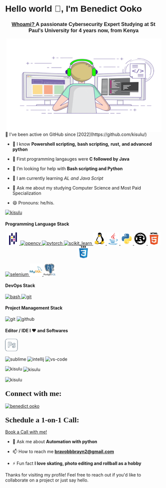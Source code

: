 <!-- Header Section -->
<h1 align="left"><font face="Arial">Hello world 👋, I'm Benedict Ooko</font></h1>
<h3 align="center"><font face="Arial"><a href="https://www.linkedin.com/in/benedict ooko" target="_blank" rel="noreferrer">Whoami? </a>A passionate Cybersecurity Expert Studying at St Paul's University for 4 years now, from Kenya</font></h3>


<!-- GIF -->
<div>
<p align="right">
<img align="right" height="300" width="500" src="https://raw.githubusercontent.com/mikonoid/mikonoid/main/images/gifs/coder3.gif" />
</p>
 🎲 I've been active on GitHub since [2022](https://github.com/kisulu/)
 
- 🔭 I know **Powershell scripting,** **bash scripting,** **rust,** **and advanced python**

- 🌱 First programming langauges were **C followed by Java**

- 🤝 I’m looking for help with **Bash scripting and Python**
  
- 🌱 I am currently learning *AL and Java Script*
  
- 💬 Ask me about my studying Computer Science and Most Paid Specialization
  
- 😄 Pronouns: he/his.

<p align="left"> 
 <a href="https://github.com/ryo-ma/github-profile-trophy"><img src="https://github-profile-trophy.vercel.app/?username=kisulu" 
  alt="kisulu" />
 </a>
</p>


#### Programming Language Stack
<p align="center">
 <a href="https://pandas.pydata.org/" target="_blank" rel="noreferrer"> <img src="https://raw.githubusercontent.com/devicons/devicon/2ae2a900d2f041da66e950e4d48052658d850630/icons/pandas/pandas-original.svg" alt="pandas" width="40" height="40"/> </a>
<a href="https://opencv.org/" target="_blank" rel="noreferrer"> <img src="https://www.vectorlogo.zone/logos/opencv/opencv-icon.svg" alt="opencv" width="40" height="40"/> </a> 
<a href="https://pytorch.org/" target="_blank" rel="noreferrer"> <img src="https://www.vectorlogo.zone/logos/pytorch/pytorch-icon.svg" alt="pytorch" width="40" height="40"/> </a> 
<a href="https://scikit-learn.org/" target="_blank" rel="noreferrer"> <img src="https://upload.wikimedia.org/wikipedia/commons/0/05/Scikit_learn_logo_small.svg" alt="scikit_learn" width="40" height="40"/> </a>
 <a href="https://www.linux.org/" target="_blank" rel="noreferrer"> <img src="https://raw.githubusercontent.com/devicons/devicon/master/icons/linux/linux-original.svg" alt="linux" width="40" height="40"/> </a>
<a href="https://www.java.com" target="_blank" rel="noreferrer"> <img src="https://raw.githubusercontent.com/devicons/devicon/master/icons/java/java-original.svg" alt="java" width="40" height="40"/> </a> 
<a href="https://www.python.org" target="_blank" rel="noreferrer"> <img src="https://raw.githubusercontent.com/devicons/devicon/master/icons/python/python-original.svg" alt="python" width="40" height="40"/>  
<a href="https://www.rust-lang.org" target="_blank" rel="noreferrer"> <img src="https://raw.githubusercontent.com/devicons/devicon/master/icons/rust/rust-plain.svg" alt="rust" width="40" height="40"/> </a> 
<a href="https://www.w3.org/html/" target="_blank" rel="noreferrer"> <img src="https://raw.githubusercontent.com/devicons/devicon/master/icons/html5/html5-original-wordmark.svg" alt="html5" width="40" height="40"/> </a>
<a href="https://www.w3schools.com/css/" target="_blank" rel="noreferrer"> <img src="https://raw.githubusercontent.com/devicons/devicon/master/icons/css3/css3-original-wordmark.svg" alt="css3" width="40" height="40"/> </a>
 
<a href="https://www.selenium.dev" target="_blank" rel="noreferrer"> <img src="https://raw.githubusercontent.com/detain/svg-logos/780f25886640cef088af994181646db2f6b1a3f8/svg/selenium-logo.svg" alt="selenium" width="40" height="40"/> </a>
<a href="https://www.mysql.com/" target="_blank" rel="noreferrer"> <img src="https://raw.githubusercontent.com/devicons/devicon/master/icons/mysql/mysql-original-wordmark.svg" alt="mysql" width="40" height="40"/> </a> 
<a href="https://www.postgresql.org" target="_blank" rel="noreferrer"> <img src="https://raw.githubusercontent.com/devicons/devicon/master/icons/postgresql/postgresql-original-wordmark.svg" alt="postgresql" width="40" height="40"/> </a> 
</p>



#### DevOps Stack
<p align="left">
<a href="https://www.gnu.org/software/bash/" target="_blank" rel="noreferrer"> <img src="https://www.vectorlogo.zone/logos/gnu_bash/gnu_bash-icon.svg" alt="bash" width="40" height="40"/> </a> 
<a href="https://git-scm.com/" target="_blank" rel="noreferrer"> <img src="https://www.vectorlogo.zone/logos/git-scm/git-scm-icon.svg" alt="git" width="40" height="40"/> </a> 
</p>

#### Project Management Stack
<p align="left">
<img src="https://www.vectorlogo.zone/logos/git-scm/git-scm-icon.svg" alt="git" title="git" width="40" height="40"/>  <img src="https://www.vectorlogo.zone/logos/github/github-icon.svg" alt="github" title="github" width="40" height="40"/> <img 
</p>

#### Editor / IDE I ♥ and Softwares
<p align="left">
<a href="https://www.photoshop.com/en" target="_blank" rel="noreferrer"> <img src="https://raw.githubusercontent.com/devicons/devicon/master/icons/photoshop/photoshop-line.svg" alt="photoshop" width="40" height="40"/> </a>
</p>

<p align="left"><img src="https://cdn.worldvectorlogo.com/logos/sublime-text.svg" alt="sublime" title="sublime" width="40" height="40"/> <img src="https://cdn.worldvectorlogo.com/logos/intellij-idea-1.svg" alt="intellij" title="intellij" width="40" height="40"/> <img src="https://www.vectorlogo.zone/logos/visualstudio_code/visualstudio_code-icon.svg" alt="vs-code" title="vs-code" width="40" height="40"/> </p>

<p><img align="left" src="https://github-readme-stats.vercel.app/api/top-langs?username=kisulu&show_icons=true&locale=en&layout=compact" alt="kisulu" /></p>

<p>&nbsp;<img align="center" src="https://github-readme-stats.vercel.app/api?username=kisulu&show_icons=true&locale=en" alt="kisulu" /></p>

<p><img align="center" src="https://github-readme-streak-stats.herokuapp.com/?user=kisulu&" alt="kisulu" /></p>

<!-- Contact Section -->
<h3 align="left"><font size="+2" face="Verdana">Connect with me:</font></h3>
<p align="left">
<a href="https://linkedin.com/in/benedict ooko" target="blank"><img align="center" src="https://raw.githubusercontent.com/rahuldkjain/github-profile-readme-generator/master/src/images/icons/Social/linked-in-alt.svg" alt="benedict ooko" height="30" width="40" /></a>
</p>

<!-- Schedule a 1-on-1 Call Section -->
<h3 align="left"><font size="+2" face="Verdana">Schedule a 1-on-1 Call:</font></h3>
<p align="left">
  <a href="https:///" target="_blank" rel="noreferrer"> Book a Call with me! </a>
</p>


- 💬 Ask me about **Automation with python**

- 📫 How to reach me **[bravobbbrayn2@gmail.com](mailto:bravobbbrayn2@gmail.com)**

- ⚡ Fun fact **I love skating, photo editing and rollball as a hobby**

Thanks for visiting my profile! Feel free to reach out if you'd like to collaborate on a project or just say hello.

